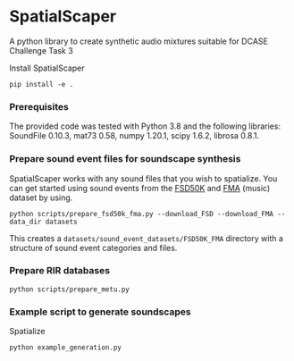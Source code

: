 # SpatialScaper

A python library to create synthetic audio mixtures suitable for DCASE Challenge Task 3

Install SpatialScaper
```
pip install -e .
```

### Prerequisites

The provided code was tested with Python 3.8 and the following libraries:
SoundFile 0.10.3, mat73 0.58, numpy 1.20.1, scipy 1.6.2, librosa 0.8.1. 

### Prepare sound event files for soundscape synthesis

SpatialScaper works with any sound files that you wish to spatialize. You can get started using sound events from the [FSD50K](https://zenodo.org/record/4060432#.ZE7ely2B0Ts) and [FMA](https://github.com/mdeff/fma) (music) dataset by using.

```
python scripts/prepare_fsd50k_fma.py --download_FSD --download_FMA --data_dir datasets
```

This creates a `datasets/sound_event_datasets/FSD50K_FMA` directory with a structure of sound event categories and files. 

### Prepare RIR databases

```
python scripts/prepare_metu.py
```

### Example script to generate soundscapes
Spatialize
```
python example_generation.py
```
